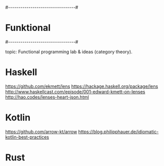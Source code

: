 #---------------------------------#
# Funktional
#---------------------------------#

topic: Functional programming lab & ideas (category theory).


# Haskell 
https://github.com/ekmett/lens
https://hackage.haskell.org/package/lens
http://www.haskellcast.com/episode/001-edward-kmett-on-lenses
http://hao.codes/lenses-heart-json.html

# Kotlin
https://github.com/arrow-kt/arrow
https://blog.philipphauer.de/idiomatic-kotlin-best-practices

# Rust


